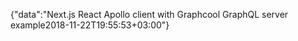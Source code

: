 {"data":"Next.js React Apollo client with Graphcool GraphQL server example2018-11-22T19:55:53+03:00"}
